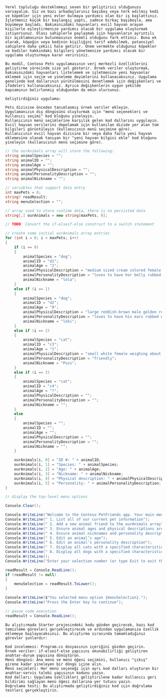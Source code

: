 ﻿    Yerel topluluğu desteklemeyi seven bir geliştirici olduğunuzu varsayalım. Siz ve bazı arkadaşlarınız başıboş veya terk edilmiş kedi ve köpekler için yeni evler bulmaya yardımcı olan bir iş başlattınız. İşletmeniz küçük bir başlangıç yaptı, sadece birkaç başıboşla, ama büyümeye başladı. Bakımınızdaki hayvanları evcil hayvan arayan kişilerle eşleştirmenize yardımcı olacak bir uygulama oluşturmak istiyorsunuz. Olası sahiplerle paylaşmak için hayvanların ayrıntılı bir açıklamasının bulunmasının önemli olduğunu fark ettiniz. Buna ek olarak, köpeğin veya kedinin kişiliğini tarif edebilmek, potansiyel sahiplere daha çekici hale getirir. Önem vermekte olduğunuz köpekler ve kediler hakkındaki bilgileri yönetmenize yardımcı olacak bir uygulama oluşturmaya karar verirsiniz.

    Bu modül, Contoso Pets uygulamasının veri merkezli özelliklerini geliştirme sürecinde size yol gösterir. Örnek veriler oluşturmak, bakımınızdaki hayvanları listelemek ve işletmenize yeni hayvanlar eklemek için seçim ve yineleme deyimlerini kullanacaksınız. Uygulama genelinde kod dallarının yürütülmesini denetlemek için değişkenleri ve ifadeleri kullanacaksınız. Ayrıca değişkenlerin uygun şekilde kapsamının belirlenmiş olduğundan da emin olursunuz.

    Geliştirdiğiniz uygulama:

    Pets dizisine önceden tanımlanmış örnek veriler ekleyin.
    Uygulamanızın dış döngüsünü oluşturmak için "menü seçenekleri ve kullanıcı seçimi" kod bloğunu yineleyin.
    Kullanıcının menü seçimlerine karşılık gelen kod dallarını uygulayın.
    Evcil hayvan verilerini depolamak için kullanılan dizide yer alan tüm bilgileri görüntüleyin (kullanıcının menü seçimine göre).
    Kullanıcının evcil hayvan dizisine bir veya daha fazla yeni hayvan eklemesine olanak tanıyan bir "yeni hayvan bilgisi ekle" kod bloğunu yineleyin (kullanıcının menü seçimine göre).

```c#
// the ourAnimals array will store the following: 
string animalSpecies = "";
string animalID = "";
string animalAge = "";
string animalPhysicalDescription = "";
string animalPersonalityDescription = "";
string animalNickname = "";

// variables that support data entry
int maxPets = 8;
string? readResult;
string menuSelection = "";

// array used to store runtime data, there is no persisted data
string[,] ourAnimals = new string[maxPets, 6];

// TODO: Convert the if-elseif-else construct to a switch statement

// create some initial ourAnimals array entries
for (int i = 0; i < maxPets; i++)
{
    if (i == 0)
    {
        animalSpecies = "dog";
        animalID = "d1";
        animalAge = "2";
        animalPhysicalDescription = "medium sized cream colored female golden retriever weighing about 65 pounds. housebroken.";
        animalPersonalityDescription = "loves to have her belly rubbed and likes to chase her tail. gives lots of kisses.";
        animalNickname = "lola";
    }
    else if (i == 1)
    {
        animalSpecies = "dog";
        animalID = "d2";
        animalAge = "9";
        animalPhysicalDescription = "large reddish-brown male golden retriever weighing about 85 pounds. housebroken.";
        animalPersonalityDescription = "loves to have his ears rubbed when he greets you at the door, or at any time! loves to lean-in and give doggy hugs.";
        animalNickname = "loki";
    }
    else if (i == 2)
    {
        animalSpecies = "cat";
        animalID = "c3";
        animalAge = "1";
        animalPhysicalDescription = "small white female weighing about 8 pounds. litter box trained.";
        animalPersonalityDescription = "friendly";
        animalNickname = "Puss";
    }
    else if (i == 3)
    {
        animalSpecies = "cat";
        animalID = "c4";
        animalAge = "?";
        animalPhysicalDescription = "";
        animalPersonalityDescription = "";
        animalNickname = "";
    }
    else
    {
        animalSpecies = "";
        animalID = "";
        animalAge = "";
        animalPhysicalDescription = "";
        animalPersonalityDescription = "";
        animalNickname = "";
    }

    ourAnimals[i, 0] = "ID #: " + animalID;
    ourAnimals[i, 1] = "Species: " + animalSpecies;
    ourAnimals[i, 2] = "Age: " + animalAge;
    ourAnimals[i, 3] = "Nickname: " + animalNickname;
    ourAnimals[i, 4] = "Physical description: " + animalPhysicalDescription;
    ourAnimals[i, 5] = "Personality: " + animalPersonalityDescription;
}

// display the top-level menu options

Console.Clear();

Console.WriteLine("Welcome to the Contoso PetFriends app. Your main menu options are:");
Console.WriteLine(" 1. List all of our current pet information");
Console.WriteLine(" 2. Add a new animal friend to the ourAnimals array");
Console.WriteLine(" 3. Ensure animal ages and physical descriptions are complete");
Console.WriteLine(" 4. Ensure animal nicknames and personality descriptions are complete");
Console.WriteLine(" 5. Edit an animal’s age");
Console.WriteLine(" 6. Edit an animal’s personality description");
Console.WriteLine(" 7. Display all cats with a specified characteristic");
Console.WriteLine(" 8. Display all dogs with a specified characteristic");
Console.WriteLine();
Console.WriteLine("Enter your selection number (or type Exit to exit the program)");

readResult = Console.ReadLine();
if (readResult != null)
{
    menuSelection = readResult.ToLower();
}

Console.WriteLine($"You selected menu option {menuSelection}.");
Console.WriteLine("Press the Enter key to continue");

// pause code execution
readResult = Console.ReadLine();
```
    Bu alıştırmada Starter projesindeki kodu gözden geçirecek, bazı kod temizleme görevleri gerçekleştirecek ve ardından uygulamanıza özellik eklemeye başlayacaksınız. Bu alıştırma sırasında tamamladığınız görevler şunlardır:

    Kod incelemesi: Program.cs dosyasının içeriğini gözden geçirin.
    Örnek veriler: if-elseif-else yapısını okunabilirliği geliştiren anahtar-durum yapısına dönüştürün.
    Menü döngüsü: Ana menü ve menü öğesi seçimini, kullanıcı "çıkış" girene kadar yineleyen bir döngü içine alın.
    Menü seçimleri: Her menü seçeneği için ayrı kod dalları oluşturan bir anahtar-servis talebi yapısının kodunu yazın.
    Kod dalları: Uygulama özellikleri geliştirilene kadar kullanıcı geri bildirimi sağlayan menü öğesi dallarına yer tutucu yazın.
    Doğrulama testi: Bu alıştırmada geliştirdiğiniz kod için doğrulama testleri gerçekleştirin.